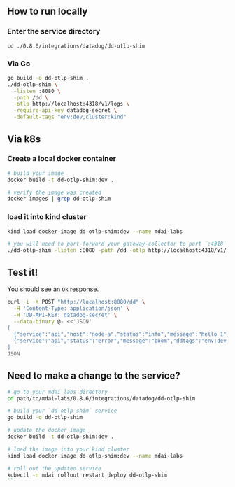 ## How to run locally

### Enter the service directory

```
cd ./0.8.6/integrations/datadog/dd-otlp-shim
```

### Via Go

```bash
go build -o dd-otlp-shim .
./dd-otlp-shim \
  -listen :8080 \
  -path /dd \
  -otlp http://localhost:4318/v1/logs \
  -require-api-key datadog-secret \
  -default-tags "env:dev,cluster:kind"
```

## Via k8s

### Create a local docker container

```bash
# build your image
docker build -t dd-otlp-shim:dev .

# verify the image was created
docker images | grep dd-otlp-shim
```

### load it into kind cluster

```bash
kind load docker-image dd-otlp-shim:dev --name mdai-labs

# you will need to port-forward your gateway-collector to port `:4318` for the following to work
./dd-otlp-shim -listen :8080 -path /dd -otlp http://localhost:4318/v1/logs -require-api-key datadog-secret
```

## Test it!

You should see an `Ok` response.

```bash
curl -i -X POST "http://localhost:8080/dd" \
  -H 'Content-Type: application/json' \
  -H 'DD-API-KEY: datadog-secret' \
  --data-binary @- <<'JSON'
[
  {"service":"api","host":"node-a","status":"info","message":"hello 1","timestamp":1758210000},
  {"service":"api","status":"error","message":"boom","ddtags":"env:dev,team:core"}
]
JSON
```


## Need to make a change to the service?

```bash
# go to your mdai labs directory
cd path/to/mdai-labs/0.8.6/integrations/datadog/dd-otlp-shim

# build your `dd-otlp-shim` service
go build -o dd-otlp-shim

# update the docker image
docker build -t dd-otlp-shim:dev .

# load the image into your kind cluster
kind load docker-image dd-otlp-shim:dev --name mdai-labs

# roll out the updated service
kubectl -n mdai rollout restart deploy dd-otlp-shim
``

